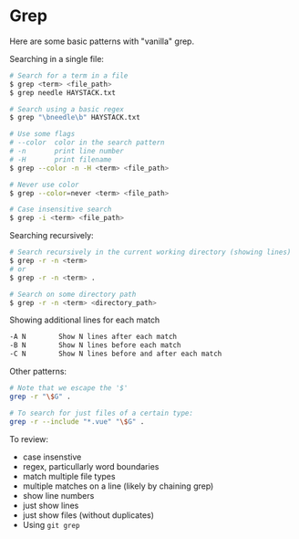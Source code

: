 # Grep

Here are some basic patterns with "vanilla" grep.

Searching in a single file:

```sh
# Search for a term in a file
$ grep <term> <file_path>
$ grep needle HAYSTACK.txt

# Search using a basic regex
$ grep "\bneedle\b" HAYSTACK.txt

# Use some flags
# --color  color in the search pattern
# -n       print line number
# -H       print filename
$ grep --color -n -H <term> <file_path>

# Never use color
$ grep --color=never <term> <file_path>

# Case insensitive search
$ grep -i <term> <file_path>
```

Searching recursively:

```sh
# Search recursively in the current working directory (showing lines)
$ grep -r -n <term>
# or
$ grep -r -n <term> .

# Search on some directory path
$ grep -r -n <term> <directory_path>
```

Showing additional lines for each match

```sh
-A N        Show N lines after each match
-B N        Show N lines before each match
-C N        Show N lines before and after each match
```

Other patterns:

```sh
# Note that we escape the '$'
grep -r "\$G" .

# To search for just files of a certain type:
grep -r --include "*.vue" "\$G" .
```

To review:

* case insenstive
* regex, particullarly word boundaries
* match multiple file types
* multiple matches on a line (likely by chaining grep)
* show line numbers
* just show lines
* just show files (without duplicates)
* Using `git grep`

